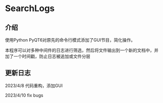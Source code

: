# SearchLogs



## 介绍

使用Python PyQT6对原先的命令行模式添加了GUI节目，简化操作。

本程序可以对多种中间件的日志进行筛选，然后将文件输出到一个新的文档中，并加了一个时间戳，防止日志被追加或文件分层

## 更新日志

2023/4/8	代码重构，添加GUI

2023/4/10	fix bugs
